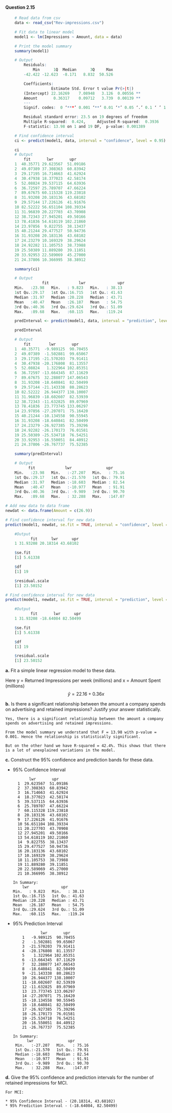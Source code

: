 #### Question 2.15

```R
    # Read data from csv
    data <- read_csv("Rev-impressions.csv")

    # Fit data to linear model
    model1 <- lm(Impressions ~ Amount, data = data)
```

```R
    # Print the model summary
    summary(model1)

    # Output
        Residuals:
            Min      1Q  Median      3Q     Max 
        -42.422 -12.623  -8.171   8.832  50.526 

        Coefficients:
                    Estimate Std. Error t value Pr(>|t|)   
        (Intercept) 22.16269    7.08948   3.126  0.00556 **
        Amount       0.36317    0.09712   3.739  0.00139 **
        ---
        Signif. codes:  0 ‘***’ 0.001 ‘**’ 0.01 ‘*’ 0.05 ‘.’ 0.1 ‘ ’ 1

        Residual standard error: 23.5 on 19 degrees of freedom
        Multiple R-squared:  0.424,     Adjusted R-squared:  0.3936 
        F-statistic: 13.98 on 1 and 19 DF,  p-value: 0.001389
```

```R
    # Find confidence interval
    ci <- predict(model1, data, interval = "confidence", level = 0.95)

    ci
    # Output
        fit       lwr       upr
    1  40.35771 29.623567  51.09186
    2  49.07389 37.308363  60.83942
    3  29.17195 16.714663  41.62924
    4  30.47938 18.377023  42.58174
    5  52.08824 39.537115  64.63936
    6  36.72597 25.789707  47.66224
    7  89.67675 60.115328 119.23818
    8  31.93208 20.183136  43.68102
    9  29.57144 17.226126  41.91676
    10 82.52222 56.651104 108.39334
    11 31.96839 20.227703  43.70908
    12 38.72343 27.945201  49.50166
    13 78.41836 54.618119 102.21860
    14 23.97856  9.822755  38.13437
    15 40.21244 29.477527  50.94736
    16 31.93208 20.183136  43.68102
    17 24.23279 10.169329  38.29624
    18 24.92282 11.105753  38.73988
    19 25.50389 11.889280  39.11851
    20 33.92953 22.589069  45.27000
    21 24.37806 10.366995  38.38912

    summary(ci)

    # Output
                fit             lwr              upr        
    Min.   :23.98   Min.   : 9.823   Min.   : 38.13  
    1st Qu.:29.17   1st Qu.:16.715   1st Qu.: 41.63  
    Median :31.97   Median :20.228   Median : 43.71  
    Mean   :40.47   Mean   :26.187   Mean   : 54.75  
    3rd Qu.:40.36   3rd Qu.:29.624   3rd Qu.: 51.09  
    Max.   :89.68   Max.   :60.115   Max.   :119.24  
```


```R
    predInterval <- predict(model1, data, interval = "prediction", level = 0.95)

    predInterval

    # Output
        fit        lwr       upr
    1  40.35771  -9.989125  90.70455
    2  49.07389  -1.502881  99.65067
    3  29.17195 -21.570203  79.91411
    4  30.47938 -20.176808  81.13557
    5  52.08824   1.322964 102.85351
    6  36.72597 -13.664345  87.11629
    7  89.67675  32.288077 147.06543
    8  31.93208 -18.640841  82.50499
    9  29.57144 -21.143338  80.28623
    10 82.52222  26.944377 138.10007
    11 31.96839 -18.602607  82.53939
    12 38.72343 -11.632825  89.07969
    13 78.41836  23.773745 133.06297
    14 23.97856 -27.207071  75.16420
    15 40.21244 -10.134558  90.55945
    16 31.93208 -18.640841  82.50499
    17 24.23279 -26.927385  75.39296
    18 24.92282 -26.170173  76.01581
    19 25.50389 -25.534718  76.54251
    20 33.92953 -16.550051  84.40912
    21 24.37806 -26.767737  75.52385

    summary(predInterval)

    # Output
          fit             lwr               upr        
    Min.   :23.98   Min.   :-27.207   Min.   : 75.16  
    1st Qu.:29.17   1st Qu.:-21.570   1st Qu.: 79.91  
    Median :31.97   Median :-18.603   Median : 82.54  
    Mean   :40.47   Mean   :-10.977   Mean   : 91.91  
    3rd Qu.:40.36   3rd Qu.: -9.989   3rd Qu.: 90.70  
    Max.   :89.68   Max.   : 32.288   Max.   :147.07  
```

```R
# Add new data to data frame
newdat <- data.frame(Amount = c(26.9))

# Find confidence interval for new data
predict(model1, newdat, se.fit = TRUE, interval = "confidence", level = 0.95)

    #Output
           fit      lwr      upr
    1 31.93208 20.18314 43.68102

    $se.fit
    [1] 5.61338

    $df
    [1] 19

    $residual.scale
    [1] 23.50152

# Find confidence interval for new data
predict(model1, newdat, se.fit = TRUE, interval = "prediction", level = 0.95)

    #Output
           fit       lwr      upr
    1 31.93208 -18.64084 82.50499

    $se.fit
    [1] 5.61338

    $df
    [1] 19

    $residual.scale
    [1] 23.50152
```


**a.** Fit a simple linear regression model to these data.

Here y = Returned Impressions per week (millions)
and x = Amount Spent (millions)
$$
    \hat y = 22.16 + 0.36x
$$

**b.** Is there a significant relationship between the amount a company spends
on advertising and retained impressions? Justify your answer statistically. 
  
    Yes, there is a significant relationship between the amount a company spends on advertising and retained impressions.

    From the model summary we understand that F = 13.98 with p-value = 0.001. Hence the relationship is statistically significant.

    But on the other hand we have R-squared = 42.4%. This shows that there is a lot of unexplained variations in the model.

**c.** Construct the 95% confidence and prediction bands for these data. 

* 95% Confidence Interval
  
  ```
         lwr       upr
    1  29.623567  51.09186
    2  37.308363  60.83942
    3  16.714663  41.62924
    4  18.377023  42.58174
    5  39.537115  64.63936
    6  25.789707  47.66224
    7  60.115328 119.23818
    8  20.183136  43.68102
    9  17.226126  41.91676
    10 56.651104 108.39334
    11 20.227703  43.70908
    12 27.945201  49.50166
    13 54.618119 102.21860
    14  9.822755  38.13437
    15 29.477527  50.94736
    16 20.183136  43.68102
    17 10.169329  38.29624
    18 11.105753  38.73988
    19 11.889280  39.11851
    20 22.589069  45.27000
    21 10.366995  38.38912
    ```

    ```
    In Summary:
        lwr              upr        
    Min.   : 9.823   Min.   : 38.13  
    1st Qu.:16.715   1st Qu.: 41.63  
    Median :20.228   Median : 43.71  
    Mean   :26.187   Mean   : 54.75  
    3rd Qu.:29.624   3rd Qu.: 51.09  
    Max.   :60.115   Max.   :119.24  
    ```

* 95% Prediction Interval
  
    ```
                lwr       upr
        1   -9.989125  90.70455
        2   -1.502881  99.65067
        3  -21.570203  79.91411
        4  -20.176808  81.13557
        5    1.322964 102.85351
        6  -13.664345  87.11629
        7   32.288077 147.06543
        8  -18.640841  82.50499
        9  -21.143338  80.28623
        10  26.944377 138.10007
        11 -18.602607  82.53939
        12 -11.632825  89.07969
        13  23.773745 133.06297
        14 -27.207071  75.16420
        15 -10.134558  90.55945
        16 -18.640841  82.50499
        17 -26.927385  75.39296
        18 -26.170173  76.01581
        19 -25.534718  76.54251
        20 -16.550051  84.40912
        21 -26.767737  75.52385
    ``` 

    ```
    In Summary:
          lwr               upr        
     Min.   :-27.207   Min.   : 75.16  
     1st Qu.:-21.570   1st Qu.: 79.91  
     Median :-18.603   Median : 82.54  
     Mean   :-10.977   Mean   : 91.91  
     3rd Qu.: -9.989   3rd Qu.: 90.70  
     Max.   : 32.288   Max.   :147.07  
    ```

**d.** Give the 95% confidence and prediction intervals for the number of retained impressions for MCI. 

    For MCI:

    * 95% Confidence Interval - (20.18314, 43.68102)
    * 95% Prediction Interval - (-18.64084, 82.50499)